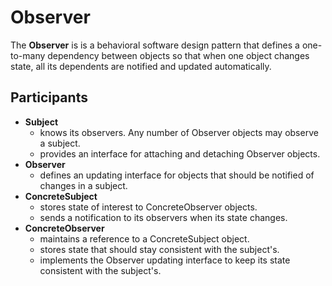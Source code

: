 # Observer

The **Observer** is is a behavioral software design pattern that defines a one-to-many dependency between objects so that when one object changes state, all its dependents are notified and updated automatically.

## Participants

* **Subject**
  * knows its observers. Any number of Observer objects may observe a subject.
  * provides an interface for attaching and detaching Observer objects.
* **Observer**
  * defines an updating interface for objects that should be notified of changes in a subject.
* **ConcreteSubject**
  * stores state of interest to ConcreteObserver objects.
  * sends a notification to its observers when its state changes.
* **ConcreteObserver**
  * maintains a reference to a ConcreteSubject object.
  * stores state that should stay consistent with the subject's.
  * implements the Observer updating interface to keep its state consistent with the subject's.